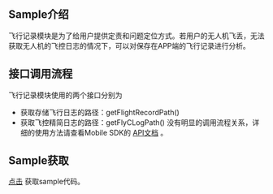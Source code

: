 ## Sample介绍
飞行记录模块是为了给用户提供定责和问题定位方式。若用户的无人机飞丢，无法获取无人机的飞控日志的情况下，可以对保存在APP端的飞行记录进行分析。


## 接口调用流程
飞行记录模块使用的两个接口分别为
* 获取存储飞行日志的路径：getFlightRecordPath()
* 获取飞控精简日志的路径：getFlyCLogPath()
没有明显的调用流程关系，详细的使用方法请查看Mobile SDK的 [API文档](https://developer.dji.com/cn/api-reference-v5/android-api/Components/IFlightLogManager/IFlightLogManager.html) 。 



## Sample获取

 [点击](https://github.com/dji-sdk/Mobile-SDK-Android-V5) 获取sample代码。
